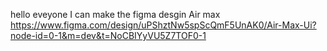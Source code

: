 hello eveyone I can make the figma desgin Air max 
https://www.figma.com/design/uPShztNw5spScQmF5UnAK0/Air-Max-Ui?node-id=0-1&m=dev&t=NoCBIYyVU5Z7TOF0-1   

